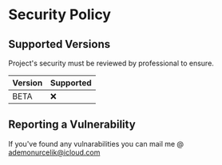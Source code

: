 # Security Policy

## Supported Versions

Project's security must be reviewed by professional to ensure.

| Version | Supported          |
| ------- | ------------------ |
| BETA   | :x: |

## Reporting a Vulnerability

If you've found any vulnarabilities you can mail me @ ademonurcelik@icloud.com
